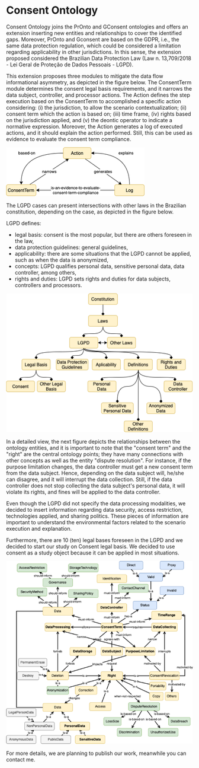 # Consent Ontology

Consent Ontology joins the PrOnto and GConsent ontologies and offers an extension inserting new entities and relationships to cover the identified gaps. Moreover, PrOnto and Gconsent are based on the GDPR, i.e., the same data protection regulation, which could be considered a limitation regarding applicability in other jurisdictions. In this sense, the extension proposed considered the Brazilian Data Protection Law (Law n. 13,709/2018 - Lei Geral de Proteção de Dados Pessoais - LGPD). 

This extension proposes three modules to mitigate the data flow informational asymmetry, as depicted in the figure below. 
The ConsentTerm module determines the consent legal basis requirements, and it narrows the data subject, controller, and processor actions. 
The Action defines the step execution based on the ConsentTerm to accomplished a specific action considering: 
    (i) the jurisdiction, to allow the scenario contextualization; 
    (ii) consent term which the action is based on; 
    (iii) time frame, 
    (iv) rights based on the jurisdiction applied, and
    (v) the deontic operator to indicate a normative expression.
Moreover, the Action generates a log of executed actions, and it should explain the action performed. Still, this can be used as evidence to evaluate the consent term compliance. 

![Confia Macro Process](img/ConsentOntology_Structure.png)

The LGPD cases can present intersections with other laws in the Brazilian constitution, depending on the case, as depicted in the figure below. 

LGPD defines: 
 - legal basis: consent is the most popular, but there are others foreseen in the law, 
 - data protection guidelines: general guidelines, 
 - applicability: there are some situations that the LGPD cannot be applied, such as when the data is anonymized,
 - concepts: LGPD qualifies personal data, sensitive personal data, data controller, among others,
 - rights and duties: LGPD sets rights and duties for data subjects, controllers and processors.

![LGPD_Structure](/img/LGPD_Structure.png)

In a detailed view, the next figure depicts the relationships between the ontology entities, and it is important to note that the "consent term" and the "right" are the central ontology points; they have many connections with other concepts as well as the entity "dispute resolution". For instance, if the purpose limitation changes, the data controller must get a new consent term from the data subject. Hence, depending on the data subject will, he/she can disagree, and it will interrupt the data collection. Still, if the data controller does not stop collecting the data subject's personal data, it will violate its rights, and fines will be applied to the data controller.

Even though the LGPD did not specify the data processing modalities, we decided to insert information regarding data security, access restriction, technologies applied, and sharing politics. These pieces of information are important to understand the environmental factors related to the scenario execution and explanation. 

Furthermore, there are 10 (ten) legal bases foreseen in the LGPD and we decided to start our study on Consent legal basis. We decided to use consent as a study object because it can be applied in most situations.

![LGPD_Ontology_Relationships](./img/ConsentOntology_ConsentModule.png)

For more details, we are planning to publish our work, meanwhile you can contact me.